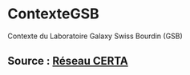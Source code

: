 # ContexteGSB
Contexte du Laboratoire Galaxy Swiss Bourdin (GSB)

## Source : [Réseau CERTA](https://www.reseaucerta.org/content/contexte-%C2%AB-laboratoire-gsb-%C2%BB)  